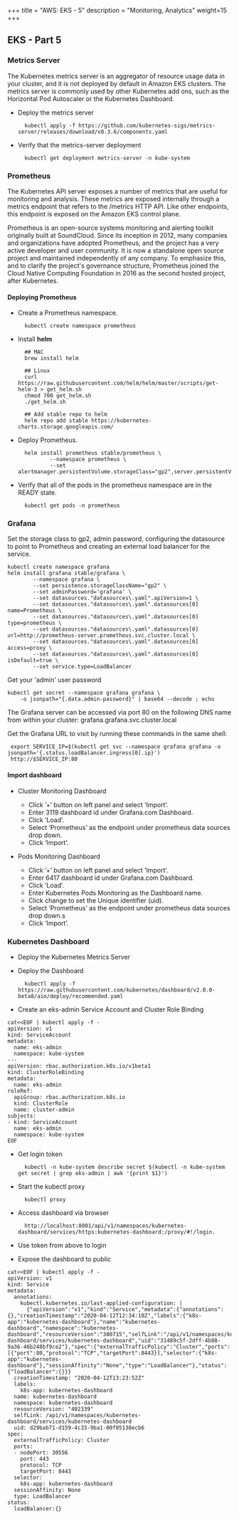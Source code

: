 +++
title = "AWS: EKS - 5"
description = "Monitoring, Analytics"
weight=15
+++


## EKS - Part 5

### Metrics Server

The Kubernetes metrics server is an aggregator of resource usage data in your cluster, and it is not deployed by default in Amazon EKS clusters. The metrics server is commonly used by other Kubernetes add ons, such as the Horizontal Pod Autoscaler or the Kubernetes Dashboard. 

* Deploy the metrics server

        kubectl apply -f https://github.com/kubernetes-sigs/metrics-server/releases/download/v0.3.6/components.yaml


* Verify that the metrics-server deployment

        kubectl get deployment metrics-server -n kube-system



### Prometheus


The Kubernetes API server exposes a number of metrics that are useful for monitoring and analysis. These metrics are exposed internally through a metrics endpoint that refers to the /metrics HTTP API. Like other endpoints, this endpoint is exposed on the Amazon EKS control plane. 

Prometheus is an open-source systems monitoring and alerting toolkit originally built at SoundCloud. Since its inception in 2012, many companies and organizations have adopted Prometheus, and the project has a very active developer and user community. It is now a standalone open source project and maintained independently of any company. To emphasize this, and to clarify the project's governance structure, Prometheus joined the Cloud Native Computing Foundation in 2016 as the second hosted project, after Kubernetes.


#### Deploying Prometheus


* Create a Prometheus namespace.

        kubectl create namespace prometheus

* Install __helm__

        ## MAC
        brew install helm

        ## Linux
        curl https://raw.githubusercontent.com/helm/helm/master/scripts/get-helm-3 > get_helm.sh
        chmod 700 get_helm.sh
        ./get_helm.sh

        ## Add stable repo to helm
        helm repo add stable https://kubernetes-charts.storage.googleapis.com/


* Deploy Prometheus.

        helm install prometheus stable/prometheus \
                --namespace prometheus \
                --set alertmanager.persistentVolume.storageClass="gp2",server.persistentVolume.storageClass="gp2"

* Verify that all of the pods in the prometheus namespace are in the READY state.

        kubectl get pods -n prometheus

### Grafana

Set the storage class to gp2, admin password, configuring the datasource to point to Prometheus and creating an external load balancer for the service.

    kubectl create namespace grafana
    helm install grafana stable/grafana \
            --namespace grafana \
            --set persistence.storageClassName="gp2" \
            --set adminPassword='grafana' \
            --set datasources."datasources\.yaml".apiVersion=1 \
            --set datasources."datasources\.yaml".datasources[0]    name=Prometheus \
            --set datasources."datasources\.yaml".datasources[0]    type=prometheus \
            --set datasources."datasources\.yaml".datasources[0]    url=http://prometheus-server.prometheus.svc.cluster.local \
            --set datasources."datasources\.yaml".datasources[0]    access=proxy \
            --set datasources."datasources\.yaml".datasources[0]    isDefault=true \
            --set service.type=LoadBalancer

Get your 'admin' user password 

    kubectl get secret --namespace grafana grafana \
        -o jsonpath="{.data.admin-password}" | base64 --decode ; echo

The Grafana server can be accessed via port 80 on the following DNS name from within your cluster: grafana.grafana.svc.cluster.local

        

Get the Grafana URL to visit by running these commands in the same shell:

     export SERVICE_IP=$(kubectl get svc --namespace grafana grafana -o jsonpath='{.status.loadBalancer.ingress[0].ip}')
     http://$SERVICE_IP:80

#### Import dashboard

* Cluster Monitoring Dashboard
  - Click ’+’ button on left panel and select ‘Import’.
  - Enter 3119 dashboard id under Grafana.com Dashboard.
  - Click ‘Load’.
  - Select ‘Prometheus’ as the endpoint under prometheus data sources drop down.
  - Click ‘Import’.


* Pods Monitoring Dashboard
  - Click ’+’ button on left panel and select ‘Import’.
  - Enter 6417 dashboard id under Grafana.com Dashboard.
  - Click ‘Load’.
  - Enter Kubernetes Pods Monitoring as the Dashboard name.
  - Click change to set the Unique identifier (uid).
  - Select ‘Prometheus’ as the endpoint under prometheus data sources drop down.s
  - Click ‘Import’.



### Kubernetes Dashboard

* Deploy the Kubernetes Metrics Server

* Deploy the Dashboard

        kubectl apply -f https://raw.githubusercontent.com/kubernetes/dashboard/v2.0.0-beta8/aio/deploy/recommended.yaml


* Create an eks-admin Service Account and Cluster Role Binding

```
cat<<EOF | kubectl apply -f -
apiVersion: v1
kind: ServiceAccount
metadata:
  name: eks-admin
  namespace: kube-system
---
apiVersion: rbac.authorization.k8s.io/v1beta1
kind: ClusterRoleBinding
metadata:
  name: eks-admin
roleRef:
  apiGroup: rbac.authorization.k8s.io
  kind: ClusterRole
  name: cluster-admin
subjects:
- kind: ServiceAccount
  name: eks-admin
  namespace: kube-system
EOF
```

* Get login token 

        kubectl -n kube-system describe secret $(kubectl -n kube-system get secret | grep eks-admin | awk '{print $1}')

* Start the kubectl proxy

        kubectl proxy

* Access dashboard via browser
  
        http://localhost:8001/api/v1/namespaces/kubernetes-dashboard/services/https:kubernetes-dashboard:/proxy/#!/login.


* Use token from above to login

* Expose the dashboard to public

```
cat<<EOF | kubectl apply -f -
apiVersion: v1
kind: Service
metadata:
  annotations:
    kubectl.kubernetes.io/last-applied-configuration: |
      {"apiVersion":"v1","kind":"Service","metadata":{"annotations":{},"creationTimestamp":"2020-04-12T12:34:10Z","labels":{"k8s-app":"kubernetes-dashboard"},"name":"kubernetes-dashboard","namespace":"kubernetes-dashboard","resourceVersion":"380715","selfLink":"/api/v1/namespaces/kubernetes-dashboard/services/kubernetes-dashboard","uid":"31489c5f-2dff-4b88-9a36-46b248bf9ce2"},"spec":{"externalTrafficPolicy":"Cluster","ports":[{"port":80,"protocol":"TCP","targetPort":8443}],"selector":{"k8s-app":"kubernetes-dashboard"},"sessionAffinity":"None","type":"LoadBalancer"},"status":{"loadBalancer":{}}}
  creationTimestamp: "2020-04-12T13:23:52Z"
  labels:
    k8s-app: kubernetes-dashboard
  name: kubernetes-dashboard
  namespace: kubernetes-dashboard
  resourceVersion: "402339"
  selfLink: /api/v1/namespaces/kubernetes-dashboard/services/kubernetes-dashboard
  uid: d29bab71-d159-4c33-9ba1-00f05138ecb6
spec:
  externalTrafficPolicy: Cluster
  ports:
  - nodePort: 30556
    port: 443
    protocol: TCP
    targetPort: 8443
  selector:
    k8s-app: kubernetes-dashboard
  sessionAffinity: None
  type: LoadBalancer
status:
  loadBalancer:{}
```




